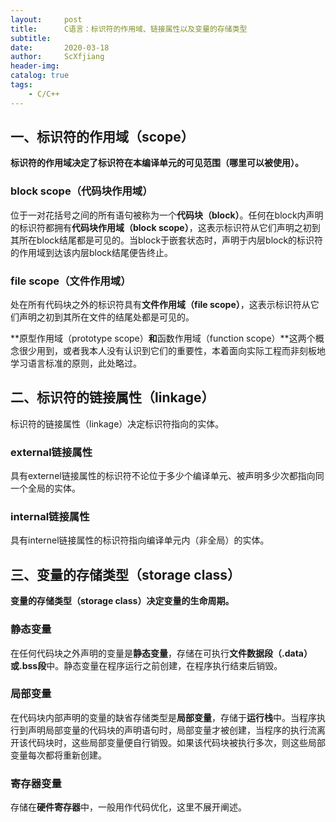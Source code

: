 ```yaml
---
layout:     post
title:      C语言：标识符的作用域、链接属性以及变量的存储类型
subtitle:   
date:       2020-03-18
author:     ScXfjiang
header-img:
catalog: true
tags:
    - C/C++
---
```

## 一、标识符的作用域（scope）
**标识符的作用域决定了标识符在本编译单元的可见范围（哪里可以被使用）。**
### block scope（代码块作用域）
位于一对花括号之间的所有语句被称为一个**代码块（block）**。任何在block内声明的标识符都拥有**代码块作用域（block scope）**，这表示标识符从它们声明之初到其所在block结尾都是可见的。当block于嵌套状态时，声明于内层block的标识符的作用域到达该内层block结尾便告终止。
### file scope（文件作用域）
处在所有代码块之外的标识符具有**文件作用域（file scope）**，这表示标识符从它们声明之初到其所在文件的结尾处都是可见的。

**原型作用域（prototype scope）**和**函数作用域（function scope）**这两个概念很少用到，或者我本人没有认识到它们的重要性，本着面向实际工程而非刻板地学习语言标准的原则，此处略过。

## 二、标识符的链接属性（linkage）
标识符的链接属性（linkage）决定标识符指向的实体。
### external链接属性
具有externel链接属性的标识符不论位于多少个编译单元、被声明多少次都指向同一个全局的实体。
### internal链接属性
具有internel链接属性的标识符指向编译单元内（非全局）的实体。

## 三、变量的存储类型（storage class）
**变量的存储类型（storage class）决定变量的生命周期。**
### 静态变量
在任何代码块之外声明的变量是**静态变量**，存储在可执行**文件数据段（.data）或.bss段**中。静态变量在程序运行之前创建，在程序执行结束后销毁。
### 局部变量
在代码块内部声明的变量的缺省存储类型是**局部变量**，存储于**运行栈**中。当程序执行到声明局部变量的代码块的声明语句时，局部变量才被创建，当程序的执行流离开该代码块时，这些局部变量便自行销毁。如果该代码块被执行多次，则这些局部变量每次都将重新创建。
### 寄存器变量
存储在**硬件寄存器**中，一般用作代码优化，这里不展开阐述。